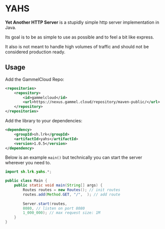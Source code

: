 # YAHS

**Yet Another HTTP Server** is a stupidly simple http server implementation in Java. 

Its goal is to be as simple to use as possible and to feel a bit like express.

It also is not meant to handle high volumes of traffic and should not be considered production ready.

## Usage

Add the GammelCloud Repo:

```xml
<repositories>
    <repository>
        <id>gammelcloud</id>
        <url>https://nexus.gammel.cloud/repository/maven-public/</url>
    </repository>
</repositories>
```

Add the library to your dependencies:

```xml
<dependency>
    <groupId>sh.lrk</groupId>
    <artifactId>yahs</artifactId>
    <version>1.0.5</version>
</dependency>
```

Below is an example `main()` but technically you can start the server wherever you need to.

```java
import sh.lrk.yahs.*;

public class Main {
    public static void main(String[] args) {
        Routes routes = new Routes(); // init routes
        routes.add(Method.GET, "/",  ); // add route
        
        Server.start(routes,
        8080, // listen on port 8080
        1_000_000); // max request size: 1M
    }
}
```
